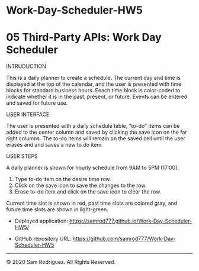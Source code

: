 # Work-Day-Scheduler-HW5

# 05 Third-Party APIs: Work Day Scheduler


INTRUDUCTION

This is a daily planner to create a schedule. The current day and time is displayed at the top of the calendar, and the user is presented with time blocks for standard business hours. Eeach time block is color-coded to indicate whether it is in the past, present, or future.  Events can be entered and saved for future use.


USER INTERFACE

The user is presented with a daily schedule table, "to-do" items can be added to the center column and saved by clicking the save icon on the far right columns.  The to-do items will remain on the saved cell until the user erases and and saves a new to do item.


USER STEPS

A daily planner is shown for hourly schedule from 9AM to 5PM (17:00).

1.  Type to-do item on the desire time row.
2.  Click on the save icon to save the changes to the row.
3.  Erase to-do item and click on the save icon to clear the row.

Current time slot is shown in red, past time slots are colored gray, and future time slots are shown in light-green.



* Deployed application:
https://samrod777.github.io/Work-Day-Scheduler-HW5/

* GitHub repository URL:
https://github.com/samrod777/Work-Day-Scheduler-HW5


- - -
© 2020 Sam Rodriguez. All Rights Reserved.
